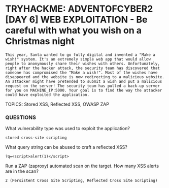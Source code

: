 # TRYHACKME: ADVENTOFCYBER2 [DAY 6] WEB EXPLOITATION - Be careful with what you wish on a Christmas night

```
This year, Santa wanted to go fully digital and invented a "Make a wish!" system. It's an extremely simple web app that would allow people to anonymously share their wishes with others. Unfortunately, right after the hacker attack, the security team has discovered that someone has compromised the "Make a wish!". Most of the wishes have disappeared and the website is now redirecting to a malicious website.  An attacker might have pretended to submit a wish and put a malicious request on the server! The security team has pulled a back-up server for you on MACHINE_IP:5000. Your goal is to find the way the attacker could have exploited the application.
```

TOPICS: Stored XSS, Reflected XSS, OWASP ZAP

### QUESTIONS

What vulnerability type was used to exploit the application?

```
stored cross-site scripting
```

What query string can be abused to craft a reflected XSS?

```
?q=<script>alert(1)</script>
```

Run a ZAP (zaproxy) automated scan on the target. How many XSS alerts are in the scan?

```
2 (Persistent Cross Site Scripting, Reflected Cross Site Scripting)
```
